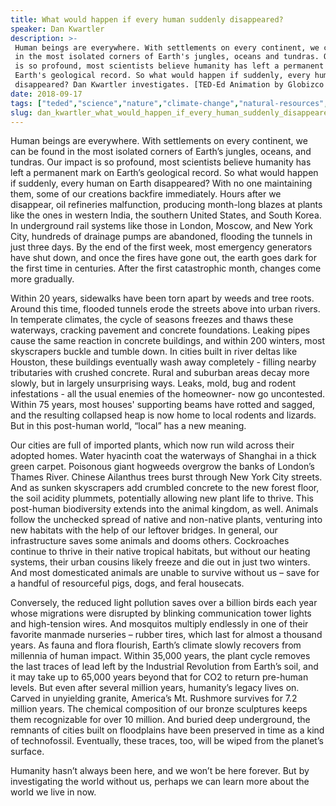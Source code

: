 ```yaml
---
title: What would happen if every human suddenly disappeared?
speaker: Dan Kwartler
description: >-
 Human beings are everywhere. With settlements on every continent, we can be found
 in the most isolated corners of Earth's jungles, oceans and tundras. Our impact
 is so profound, most scientists believe humanity has left a permanent mark on
 Earth's geological record. So what would happen if suddenly, every human on Earth
 disappeared? Dan Kwartler investigates. [TED-Ed Animation by Globizco Studios].
date: 2018-09-17
tags: ["teded","science","nature","climate-change","natural-resources","natural-disaster","life","geology","animals","animation","humanity","human-origins","resources","oceans"]
slug: dan_kwartler_what_would_happen_if_every_human_suddenly_disappeared
---
```


Human beings are everywhere. With settlements on every continent, we can be found in the
most isolated corners of Earth’s jungles, oceans, and tundras. Our impact is so profound,
most scientists believe humanity has left a permanent mark on Earth’s geological record.
So what would happen if suddenly, every human on Earth disappeared? With no one
maintaining them, some of our creations backfire immediately. Hours after we disappear,
oil refineries malfunction, producing month-long blazes at plants like the ones in western
India, the southern United States, and South Korea. In underground rail systems like
those in London, Moscow, and New York City, hundreds of drainage pumps are abandoned,
flooding the tunnels in just three days. By the end of the first week, most emergency
generators have shut down, and once the fires have gone out, the earth goes dark for the
first time in centuries. After the first catastrophic month, changes come more
gradually.

Within 20 years, sidewalks have been torn apart by weeds and tree roots. Around this
time, flooded tunnels erode the streets above into urban rivers. In temperate climates,
the cycle of seasons freezes and thaws these waterways, cracking pavement and concrete
foundations. Leaking pipes cause the same reaction in concrete buildings, and within 200
winters, most skyscrapers buckle and tumble down. In cities built in river deltas like
Houston, these buildings eventually wash away completely - filling nearby tributaries 
with crushed concrete. Rural and suburban areas decay more slowly, but in largely
unsurprising ways. Leaks, mold, bug and rodent infestations - all the usual enemies of
the homeowner- now go uncontested. Within 75 years, most houses' supporting beams have
rotted and sagged, and the resulting collapsed heap is now home to local rodents and
lizards. But in this post-human world, “local” has a new meaning.

Our cities are full of imported plants, which now run wild across their adopted homes.
Water hyacinth coat the waterways of Shanghai in a thick green carpet. Poisonous giant
hogweeds overgrow the banks of London’s Thames River. Chinese Ailanthus trees burst
through New York City streets. And as sunken skyscrapers add crumbled concrete to the new
forest floor, the soil acidity plummets, potentially allowing new plant life to
thrive. This post-human biodiversity extends into the animal kingdom, as well. Animals
follow the unchecked spread of native and non-native plants, venturing into new habitats 
with the help of our leftover bridges. In general, our infrastructure saves some animals
and dooms others. Cockroaches continue to thrive in their native tropical habitats, but
without our heating systems, their urban cousins likely freeze and die out in just two
winters. And most domesticated animals are unable to survive without us – save for a
handful of resourceful pigs, dogs, and feral housecats.

Conversely, the reduced light pollution saves over a billion birds each year whose
migrations were disrupted by blinking communication tower lights and high-tension wires.
And mosquitos multiply endlessly in one of their favorite manmade nurseries – rubber
tires, which last for almost a thousand years. As fauna and flora flourish, Earth’s
climate slowly recovers from millennia of human impact. Within 35,000 years, the plant
cycle removes the last traces of lead left by the Industrial Revolution from Earth’s
soil, and it may take up to 65,000 years beyond that for CO2 to return pre-human levels.
But even after several million years, humanity’s legacy lives on. Carved in unyielding
granite, America’s Mt. Rushmore survives for 7.2 million years. The chemical composition 
of our bronze sculptures keeps them recognizable for over 10 million. And buried deep
underground, the remnants of cities built on floodplains have been preserved in time as
a kind of technofossil. Eventually, these traces, too, will be wiped from the planet’s
surface.

Humanity hasn’t always been here, and we won’t be here forever. But by investigating the
world without us, perhaps we can learn more about the world we live in
now.

<!--
ad_duration=0
event="TED-Ed"
external_start_time=0
intro_duration=0
is_subtitle_required="False"
is_talk_featured="False"
language="en"
language_swap="False"
native_language="en"
number_of_related_talks=6
number_of_speakers=1
number_of_subtitled_videos=0
number_of_tags=14
number_of_talk_download_languages=26
number_of_talk_more_resources=0
number_of_talk_recommendations=0
number_of_talks_take_actions=0
post_ad_duration=0
published_timestamp="2018-09-17 18:04:55"
recording_date="2018-09-17"
speaker_is_published=0
speaker_name="Dan Kwartler"
talk_name="What would happen if every human suddenly disappeared?"
talks_tags=["teded","science","nature","climate-change","natural-resources","natural-disaster","life","geology","animals","animation","humanity","human-origins","resources","oceans"]
url_photo_talk="https://s3.amazonaws.com/talkstar-photos/uploads/a64330c4-3aa3-4542-a81c-a3825dc04002/worldwithoutus.jpg"
url_webpage="https://www.ted.com/talks/dan_kwartler_what_would_happen_if_every_human_suddenly_disappeared"
video_type_name="TED-Ed Original"
-->